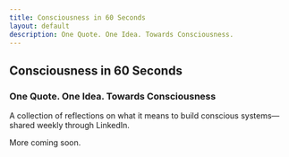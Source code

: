 ```yaml
---
title: Consciousness in 60 Seconds
layout: default
description: One Quote. One Idea. Towards Consciousness.
---
```


## Consciousness in 60 Seconds

### One Quote. One Idea. Towards Consciousness

A collection of reflections on what it means to build conscious systems—shared weekly through LinkedIn.

More coming soon.
